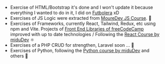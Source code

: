 - Exercise of HTML/Bootstrap it's done and I won't update it because everything I wanted to do in it, I did on [Futbolera](https://github.com/Diego17cp/soccer-clothing) xD
- Exercises of JS Logic were extracted from [MoureDev JS Course](https://github.com/mouredev/hello-javascript). 🫡
- Exercises of Frameworks, currently React, Tailwind, Redux, etc using npm and Vite. Projects of [Front End Libraries of freeCodeCamp](https://www.freecodecamp.org/learn/front-end-development-libraries/) improved with up to date technologies / Following the [React Course by miduDev](https://github.com/midudev/aprendiendo-react) ⚛️
- Exercises of a PHP CRUD for strengthen, Laravel soon ... 🐘
- Exercises of Python, following the [Python course by miduDev](https://github.com/midudev/curso-python/) and others 🐍
